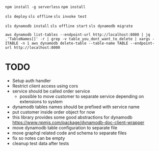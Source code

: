 `npm install -g serverless`
`npm install`

`sls deploy`
`sls offline`
`sls invoke test`

`sls dynamodb install`
`sls offline start`
`sls dynamodb migrate`

`aws dynamodb list-tables --endpoint-url http://localhost:8000 | jq .'TableNames[]' -r | grep -v table_you_dont_want_to_delete | xargs -ITABLE -n 1 aws dynamodb delete-table --table-name TABLE --endpoint-url http://localhost:8000`

# TODO
- Setup auth handler
- Restrict client access using cors
- service should be called order service
    - possible to move customer to separate service depending on extensions to system
- dynamodb tables names should be prefixed with service name
- put customer inside order object for now
- this library provides some good abstractions for dynamodb https://www.npmjs.com/package/dynamodb-doc-client-wrapper
- move dynamodb table configuration to separate file
- move graphql related code and schema to separate files
- fix so notes can be empty
- cleanup test data after tests
